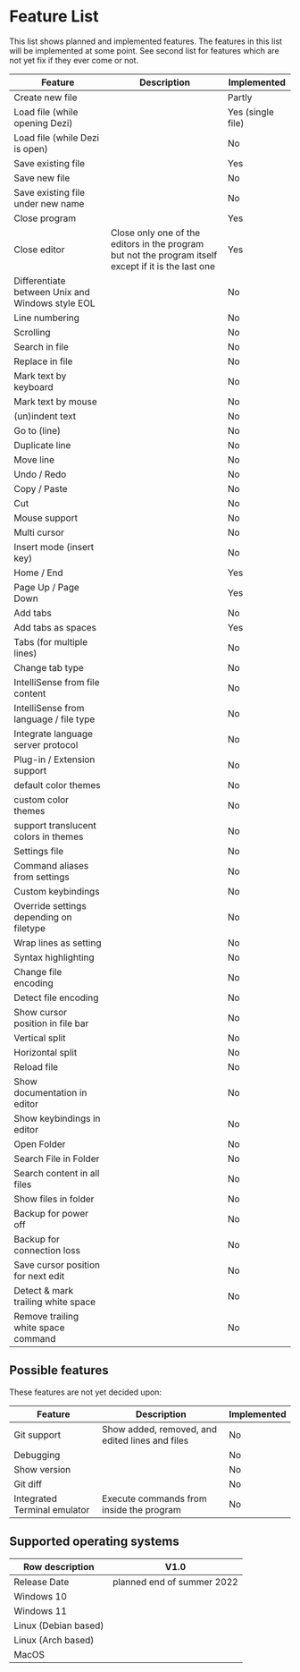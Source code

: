 # Feature List

This list shows planned and implemented features.
The features in this list will be implemented at some point.
See second list for features which are not yet fix if they ever come or not.

| Feature | Description | Implemented |
| ------- | ----------- | ----------- |
| Create new file |  | Partly |
| Load file (while opening Dezi) |  | Yes (single file) |
| Load file (while Dezi is open) |  | No |
| Save existing file |  | Yes |
| Save new file |  | No |
| Save existing file under new name |  | No |
| Close program |  | Yes |
| Close editor | Close only one of the editors in the program but not the program itself except if it is the last one | Yes |
| Differentiate between Unix and Windows style EOL |  | No |
| Line numbering |  | No |
| Scrolling |  | No |
| Search in file |  | No |
| Replace in file |  | No |
| Mark text by keyboard |  | No |
| Mark text by mouse |  | No |
| (un)indent text |  | No |
| Go to (line) |  | No |
| Duplicate line |  | No |
| Move line |  | No |
| Undo / Redo |  | No |
| Copy / Paste |  | No |
| Cut |  | No |
| Mouse support |  | No |
| Multi cursor |  | No |
| Insert mode (insert key) |  | No |
| Home / End |  | Yes |
| Page Up / Page Down |  | Yes |
| Add tabs |  | No |
| Add tabs as spaces |  | Yes |
| Tabs (for multiple lines) |  | No |
| Change tab type |  | No |
| IntelliSense from file content |  | No |
| IntelliSense from language / file type |  | No |
| Integrate language server protocol |  | No |
| Plug-in / Extension support |  | No |
| default color themes |  | No |
| custom color themes |  | No |
| support translucent colors in themes |  | No |
| Settings file |  | No |
| Command aliases from settings |  | No |
| Custom keybindings | | No |
| Override settings depending on filetype |  | No |
| Wrap lines as setting |  | No |
| Syntax highlighting |  | No |
| Change file encoding |  | No |
| Detect file encoding |  | No |
| Show cursor position in file bar |  | No |
| Vertical split |  | No |
| Horizontal split |  | No |
| Reload file |  | No |
| Show documentation in editor |  | No |
| Show keybindings in editor |  | No |
| Open Folder |  | No |
| Search File in Folder |  | No |
| Search content in all files |  | No |
| Show files in folder |  | No |
| Backup for power off |  | No |
| Backup for connection loss |  | No |
| Save cursor position for next edit |  | No |
| Detect & mark trailing white space |  | No |
| Remove trailing white space command |  | No |

## Possible features

These features are not yet decided upon:

| Feature | Description | Implemented |
| ------- | ----------- | ----------- |
| Git support | Show added, removed, and edited lines and files | No |
| Debugging |  | No |
| Show version |  | No |
| Git diff | | No |
| Integrated Terminal emulator | Execute commands from inside the program | No |

## Supported operating systems

| Row description | V1.0 |
| --------------- | ---- |
| Release Date | planned end of summer 2022 |
| Windows 10 | |
| Windows 11 | |
| Linux (Debian based) | |
| Linux (Arch based) | |
| MacOS | |
